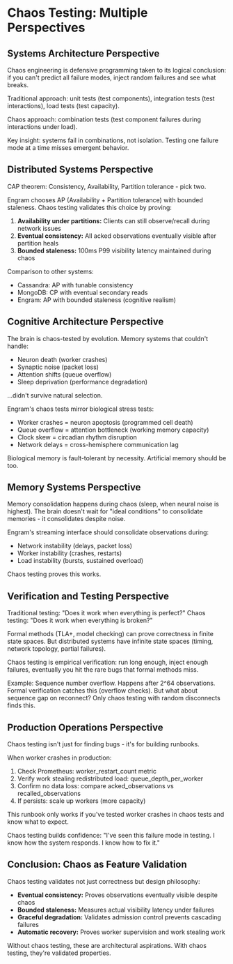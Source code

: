 # Chaos Testing: Multiple Perspectives

## Systems Architecture Perspective

Chaos engineering is defensive programming taken to its logical conclusion: if you can't predict all failure modes, inject random failures and see what breaks.

Traditional approach: unit tests (test components), integration tests (test interactions), load tests (test capacity).

Chaos approach: combination tests (test component failures during interactions under load).

Key insight: systems fail in combinations, not isolation. Testing one failure mode at a time misses emergent behavior.

## Distributed Systems Perspective

CAP theorem: Consistency, Availability, Partition tolerance - pick two.

Engram chooses AP (Availability + Partition tolerance) with bounded staleness. Chaos testing validates this choice by proving:

1. **Availability under partitions:** Clients can still observe/recall during network issues
2. **Eventual consistency:** All acked observations eventually visible after partition heals
3. **Bounded staleness:** 100ms P99 visibility latency maintained during chaos

Comparison to other systems:
- Cassandra: AP with tunable consistency
- MongoDB: CP with eventual secondary reads
- Engram: AP with bounded staleness (cognitive realism)

## Cognitive Architecture Perspective

The brain is chaos-tested by evolution. Memory systems that couldn't handle:
- Neuron death (worker crashes)
- Synaptic noise (packet loss)
- Attention shifts (queue overflow)
- Sleep deprivation (performance degradation)

...didn't survive natural selection.

Engram's chaos tests mirror biological stress tests:
- Worker crashes = neuron apoptosis (programmed cell death)
- Queue overflow = attention bottleneck (working memory capacity)
- Clock skew = circadian rhythm disruption
- Network delays = cross-hemisphere communication lag

Biological memory is fault-tolerant by necessity. Artificial memory should be too.

## Memory Systems Perspective

Memory consolidation happens during chaos (sleep, when neural noise is highest). The brain doesn't wait for "ideal conditions" to consolidate memories - it consolidates despite noise.

Engram's streaming interface should consolidate observations during:
- Network instability (delays, packet loss)
- Worker instability (crashes, restarts)
- Load instability (bursts, sustained overload)

Chaos testing proves this works.

## Verification and Testing Perspective

Traditional testing: "Does it work when everything is perfect?"
Chaos testing: "Does it work when everything is broken?"

Formal methods (TLA+, model checking) can prove correctness in finite state spaces. But distributed systems have infinite state spaces (timing, network topology, partial failures).

Chaos testing is empirical verification: run long enough, inject enough failures, eventually you hit the rare bugs that formal methods miss.

Example: Sequence number overflow. Happens after 2^64 observations. Formal verification catches this (overflow checks). But what about sequence gap on reconnect? Only chaos testing with random disconnects finds this.

## Production Operations Perspective

Chaos testing isn't just for finding bugs - it's for building runbooks.

When worker crashes in production:
1. Check Prometheus: worker_restart_count metric
2. Verify work stealing redistributed load: queue_depth_per_worker
3. Confirm no data loss: compare acked_observations vs recalled_observations
4. If persists: scale up workers (more capacity)

This runbook only works if you've tested worker crashes in chaos tests and know what to expect.

Chaos testing builds confidence: "I've seen this failure mode in testing. I know how the system responds. I know how to fix it."

## Conclusion: Chaos as Feature Validation

Chaos testing validates not just correctness but design philosophy:

- **Eventual consistency:** Proves observations eventually visible despite chaos
- **Bounded staleness:** Measures actual visibility latency under failures
- **Graceful degradation:** Validates admission control prevents cascading failures
- **Automatic recovery:** Proves worker supervision and work stealing work

Without chaos testing, these are architectural aspirations. With chaos testing, they're validated properties.
